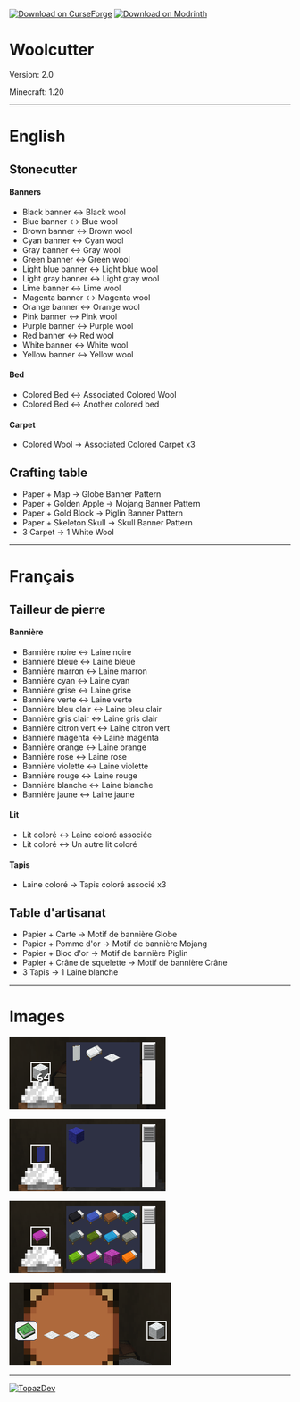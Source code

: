 [![Download on CurseForge](https://dl.topazdev.fr/stock/images/web/curseforge.svg)](https://www.curseforge.com/minecraft/customization/woolcutter)
[![Download on Modrinth](https://dl.topazdev.fr/stock/images/web/modrinth.svg)](https://modrinth.com/datapack/woolcutter)

# Woolcutter

Version: 2.0

Minecraft: 1.20

--------------------------------------------
# English

## Stonecutter

#### Banners
- Black banner <-> Black wool
- Blue banner <-> Blue wool
- Brown banner <-> Brown wool
- Cyan banner <-> Cyan wool
- Gray banner <-> Gray wool
- Green banner <-> Green wool
- Light blue banner <-> Light blue wool
- Light gray banner <-> Light gray wool
- Lime banner <-> Lime wool
- Magenta banner <-> Magenta wool
- Orange banner <-> Orange wool
- Pink banner <-> Pink wool
- Purple banner <-> Purple wool
- Red banner <-> Red wool
- White banner <-> White wool
- Yellow banner <-> Yellow wool

#### Bed
- Colored Bed <-> Associated Colored Wool
- Colored Bed <-> Another colored bed

#### Carpet
- Colored Wool -> Associated Colored Carpet x3

## Crafting table
- Paper + Map -> Globe Banner Pattern
- Paper + Golden Apple -> Mojang Banner Pattern
- Paper + Gold Block -> Piglin Banner Pattern
- Paper + Skeleton Skull -> Skull Banner Pattern
- 3 Carpet -> 1 White Wool

--------------------------------------------
# Français

## Tailleur de pierre

#### Bannière
- Bannière noire <-> Laine noire
- Bannière bleue <-> Laine bleue
- Bannière marron <-> Laine marron
- Bannière cyan <-> Laine cyan
- Bannière grise <-> Laine grise
- Bannière verte <-> Laine verte
- Bannière bleu clair <-> Laine bleu clair
- Bannière gris clair <-> Laine gris clair
- Bannière citron vert <-> Laine citron vert
- Bannière magenta <-> Laine magenta
- Bannière orange <-> Laine orange
- Bannière rose <-> Laine rose
- Bannière violette <-> Laine violette
- Bannière rouge <-> Laine rouge
- Bannière blanche <-> Laine blanche
- Bannière jaune <-> Laine jaune

#### Lit
- Lit coloré <-> Laine coloré associée
- Lit coloré <-> Un autre lit coloré

#### Tapis
- Laine coloré -> Tapis coloré associé x3

## Table d'artisanat
- Papier + Carte -> Motif de bannière Globe
- Papier + Pomme d'or -> Motif de bannière Mojang
- Papier + Bloc d'or -> Motif de bannière Piglin
- Papier + Crâne de squelette -> Motif de bannière Crâne
- 3 Tapis -> 1 Laine blanche

--------------------------------------------
# Images

![Wool](https://raw.githubusercontent.com/Azerxim/MC-Woolcutter/main/images/wool.png)

![Banner](https://raw.githubusercontent.com/Azerxim/MC-Woolcutter/main/images/banner.png)

![Bed](https://raw.githubusercontent.com/Azerxim/MC-Woolcutter/main/images/bed.png)

![Carpet](https://raw.githubusercontent.com/Azerxim/MC-Woolcutter/main/images/carpet.png)


--------------------------------------------
[![TopazDev](https://dl.topazdev.fr/stock/images/web/topazdev-smoothwhite.png)](https://minecraft.topazdev.fr/)
